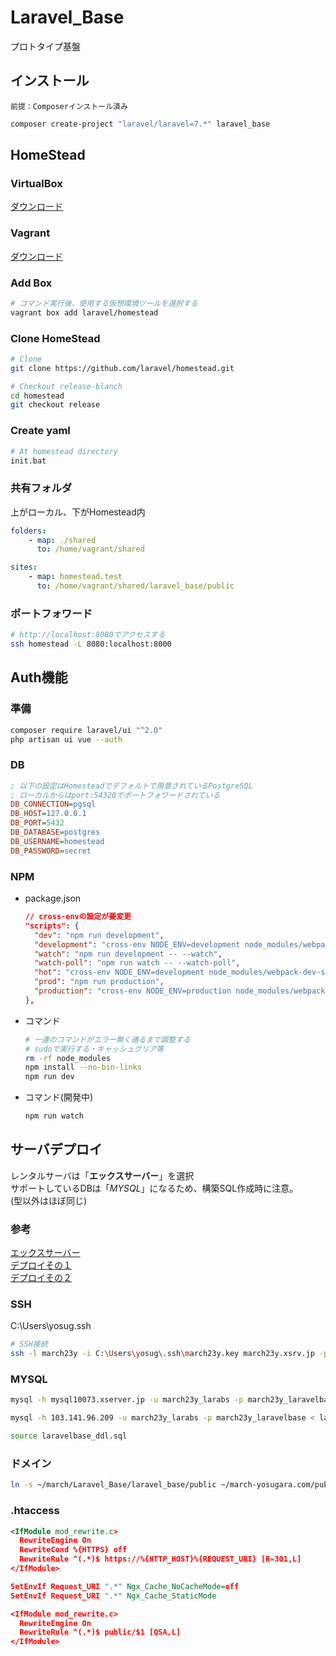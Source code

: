 # Laravel_Base
プロトタイプ基盤

## インストール

    前提：Composerインストール済み

~~~ bash
composer create-project "laravel/laravel=7.*" laravel_base
~~~

## HomeStead

### VirtualBox

[ダウンロード](https://www.virtualbox.org/wiki/Downloads)  

### Vagrant

[ダウンロード](https://www.vagrantup.com/downloads.html)  

### Add Box

~~~ bash
# コマンド実行後、使用する仮想環境ツールを選択する
vagrant box add laravel/homestead
~~~

### Clone HomeStead

~~~ bash
# Clone
git clone https://github.com/laravel/homestead.git

# Checkout release-blanch
cd homestead
git checkout release
~~~

### Create yaml

~~~ bash
# At homestead directory
init.bat
~~~

### 共有フォルダ

上がローカル、下がHomestead内  
~~~ yaml
folders:
    - map: ./shared
      to: /home/vagrant/shared

sites:
    - map: homestead.test
      to: /home/vagrant/shared/laravel_base/public
~~~

### ポートフォワード

~~~bash
# http://localhost:8080でアクセスする
ssh homestead -L 8080:localhost:8000
~~~

## Auth機能

### 準備

~~~bash
composer require laravel/ui "^2.0"
php artisan ui vue --auth
~~~

### DB

~~~ini
; 以下の設定はHomesteadでデフォルトで用意されているPostgreSQL
; ローカルからはport:54320でポートフォワードされている
DB_CONNECTION=pgsql
DB_HOST=127.0.0.1
DB_PORT=5432
DB_DATABASE=postgres
DB_USERNAME=homestead
DB_PASSWORD=secret
~~~

### NPM

- package.json  

  ~~~json
  // cross-envの設定が要変更
  "scripts": {
    "dev": "npm run development",
    "development": "cross-env NODE_ENV=development node_modules/webpack/bin/webpack.js --progress --hide-modules --config=node_modules/laravel-mix/setup/webpack.config.js",
    "watch": "npm run development -- --watch",
    "watch-poll": "npm run watch -- --watch-poll",
    "hot": "cross-env NODE_ENV=development node_modules/webpack-dev-server/bin/webpack-dev-server.js --inline --hot --config=node_modules/laravel-mix/setup/webpack.config.js",
    "prod": "npm run production",
    "production": "cross-env NODE_ENV=production node_modules/webpack/bin/webpack.js --progress --hide-modules --config=node_modules/laravel-mix/setup/webpack.config.js"
  },
  ~~~

- コマンド  

  ~~~bash
  # 一連のコマンドがエラー無く通るまで調整する
  # sudoで実行する・キャッシュクリア等
  rm -rf node_modules
  npm install --no-bin-links
  npm run dev
  ~~~

- コマンド(開発中)  

  ~~~bash
  npm run watch
  ~~~

## サーバデプロイ

レンタルサーバは「**エックスサーバー**」を選択  
サポートしているDBは「*MYSQL*」になるため、構築SQL作成時に注意。  
(型以外はほぼ同じ)  

### 参考

[エックスサーバー](https://www.xserver.ne.jp/)  
[デプロイその１](https://qiita.com/n_oshiumi/items/2a1cc7d147ee1eff3e23)  
[デプロイその２](https://naoya-ono.com/blog/deploy-laravel-xserver/)  

### SSH

C:\Users\yosug\.ssh

~~~bash
# SSH接続
ssh -l march23y -i C:\Users\yosug\.ssh\march23y.key march23y.xsrv.jp -p 10022
~~~

### MYSQL

~~~bash
mysql -h mysql10073.xserver.jp -u march23y_larabs -p march23y_laravelbase
~~~

~~~bash
mysql -h 103.141.96.209 -u march23y_larabs -p march23y_laravelbase < laravelbase_ddl.sql
~~~

~~~ bash
source laravelbase_ddl.sql
~~~

### ドメイン

~~~bash
ln -s ~/march/Laravel_Base/laravel_base/public ~/march-yosugara.com/public_html/public
~~~

### .htaccess

~~~xml
<IfModule mod_rewrite.c>
  RewriteEngine On
  RewriteCond %{HTTPS} off
  RewriteRule ^(.*)$ https://%{HTTP_HOST}%{REQUEST_URI} [R=301,L]
</IfModule>

SetEnvIf Request_URI ".*" Ngx_Cache_NoCacheMode=off
SetEnvIf Request_URI ".*" Ngx_Cache_StaticMode

<IfModule mod_rewrite.c>
  RewriteEngine On
  RewriteRule ^(.*)$ public/$1 [QSA,L]
</IfModule>
~~~

